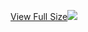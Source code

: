 [View Full Size](https://raw.githubusercontent.com/mingfang/terraform-k8s-modules/master/modules/examples/postgrest/diagram.svg?sanitize=true)<img src="diagram.svg"/>
